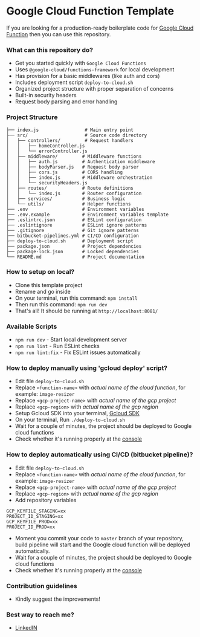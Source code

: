 # Google Cloud Function Template #

If you are looking for a production-ready boilerplate code for [Google Cloud Function](https://cloud.google.com/functions/) then you can use this repository.

### What can this repository do? ###

* Get you started quickly with `Google Cloud Functions`
* Uses `@google-cloud/functions-framework` for local development
* Has provision for a basic middlewares (like auth and cors)
* Includes deployment script `deploy-to-cloud.sh`
* Organized project structure with proper separation of concerns
* Built-in security headers
* Request body parsing and error handling

### Project Structure ###

```
├── index.js                 # Main entry point
├── src/                     # Source code directory
│   ├── controllers/         # Request handlers
│   │   ├── homeController.js
│   │   └── errorController.js
│   ├── middleware/         # Middleware functions
│   │   ├── auth.js         # Authentication middleware
│   │   ├── bodyParser.js   # Request body parser
│   │   ├── cors.js         # CORS handling
│   │   ├── index.js        # Middleware orchestration
│   │   └── securityHeaders.js
│   ├── routes/             # Route definitions
│   │   └── index.js        # Router configuration
│   ├── services/           # Business logic
│   └── utils/              # Helper functions
├── .env                    # Environment variables
├── .env.example            # Environment variables template
├── .eslintrc.json          # ESLint configuration
├── .eslintignore           # ESLint ignore patterns
├── .gitignore              # Git ignore patterns
├── bitbucket-pipelines.yml # CI/CD configuration
├── deploy-to-cloud.sh      # Deployment script
├── package.json            # Project dependencies
├── package-lock.json       # Locked dependencies
└── README.md               # Project documentation
```

### How to setup on local? ###

* Clone this template project
* Rename and go inside
* On your terminal, run this command: `npm install`
* Then run this command: `npm run dev`
* That's all! It should be running at `http://localhost:8081/`

### Available Scripts ###

* `npm run dev` - Start local development server
* `npm run lint` - Run ESLint checks
* `npm run lint:fix` - Fix ESLint issues automatically

### How to deploy manually using 'gcloud deploy' script? ###

* Edit file `deploy-to-cloud.sh`
* Replace `<function-name>` with *actual name of the cloud function*, for example: `image-resizer`
* Replace `<gcp-project-name>` with *actual name of the gcp project*
* Replace `<gcp-region>` with *actual name of the gcp region*
* Setup Gcloud SDK into your terminal, [Gcloud SDK](https://cloud.google.com/sdk/docs/quickstart)
* On your terminal, Run `./deploy-to-cloud.sh`
* Wait for a couple of minutes, the project should be deployed to Google cloud functions
* Check whether it's running properly at the [console](https://cloud.google.com/functions/)

### How to deploy automatically using CI/CD (bitbucket pipeline)? ###

* Edit file `deploy-to-cloud.sh`
* Replace `<function-name>` with *actual name of the cloud function*, for example: `image-resizer`
* Replace `<gcp-project-name>` with *actual name of the gcp project*
* Replace `<gcp-region>` with *actual name of the gcp region*
* Add repository variables
```
GCP_KEYFILE_STAGING=xx
PROJECT_ID_STAGING=xx
GCP_KEYFILE_PROD=xx
PROJECT_ID_PROD=xx
```
* Moment you commit your code to `master` branch of your repository, build pipeline will start and the Google cloud function will be deployed automatically.
* Wait for a couple of minutes, the project should be deployed to Google cloud functions
* Check whether it's running properly at the [console](https://cloud.google.com/functions/)

### Contribution guidelines ###

* Kindly suggest the improvements!

### Best way to reach me? ###

* [LinkedIN](https://www.linkedin.com/in/yashbeera/)
